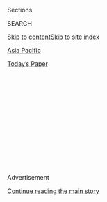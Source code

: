 <div id="app">

<div>

<div>

<div>

<div class="NYTAppHideMasthead css-1q2w90k e1suatyy0">

<div class="section css-ui9rw0 e1suatyy2">

<div class="css-eph4ug er09x8g0">

<div class="css-6n7j50">

</div>

<span class="css-1dv1kvn">Sections</span>

<div class="css-10488qs">

<span class="css-1dv1kvn">SEARCH</span>

</div>

[Skip to content](#site-content)[Skip to site index](#site-index)

</div>

<div id="masthead-section-label" class="css-1wr3we4 eaxe0e00">

[Asia
Pacific](https://www.nytimes.com/section/world/asia)

</div>

<div class="css-10698na e1huz5gh0">

</div>

</div>

<div id="masthead-bar-one" class="section hasLinks css-15hmgas e1csuq9d3">

<div class="css-uqyvli e1csuq9d0">

</div>

<div class="css-1uqjmks e1csuq9d1">

</div>

<div class="css-9e9ivx">

[](https://myaccount.nytimes.com/auth/login?response_type=cookie&client_id=vi)

</div>

<div class="css-1bvtpon e1csuq9d2">

[Today’s
Paper](https://www.nytimes.com/section/todayspaper)

</div>

</div>

</div>

</div>

<div data-aria-hidden="false">

<div id="site-content" data-role="main">

<div>

<div class="css-1aor85t" style="opacity:0.000000001;z-index:-1;visibility:hidden">

<div class="css-1hqnpie">

<div class="css-epjblv">

<span class="css-17xtcya">[Asia
Pacific](/section/world/asia)</span><span class="css-x15j1o">|</span><span class="css-fwqvlz">North
Korea Fires Ballistic Missile, Challenging
Trump</span>

</div>

<div class="css-k008qs">

<div class="css-1iwv8en">

<span class="css-18z7m18"></span>

<div>

</div>

</div>

<span class="css-1n6z4y">https://nyti.ms/2l1VgfH</span>

<div class="css-1705lsu">

<div class="css-4xjgmj">

<div class="css-4skfbu" data-role="toolbar" data-aria-label="Social Media Share buttons, Save button, and Comments Panel with current comment count" data-testid="share-tools">

  - 
  - 
  - 
  - 
    
    <div class="css-6n7j50">
    
    </div>

  - 

</div>

</div>

</div>

</div>

</div>

</div>

<div class="css-13pd83m">

</div>

<div id="top-wrapper" class="css-1sy8kpn">

<div id="top-slug" class="css-l9onyx">

Advertisement

</div>

[Continue reading the main
story](#after-top)

<div class="ad top-wrapper" style="text-align:center;height:100%;display:block;min-height:250px">

<div id="top" class="place-ad" data-position="top" data-size-key="top">

</div>

</div>

<div id="after-top">

</div>

</div>

<div id="sponsor-wrapper" class="css-1hyfx7x">

<div id="sponsor-slug" class="css-19vbshk">

Supported by

</div>

[Continue reading the main
story](#after-sponsor)

<div id="sponsor" class="ad sponsor-wrapper" style="text-align:center;height:100%;display:block">

</div>

<div id="after-sponsor">

</div>

</div>

<div class="css-1vkm6nb ehdk2mb0">

# North Korea Fires Ballistic Missile, Challenging Trump

</div>

![<span class="css-16f3y1r e13ogyst0">Prime Minister Shinzo Abe of Japan
and President Trump denounced North Korea's latest ballistic missile
test, while Senator Chuck Schumer of New York said China should “put the
wood to North
Korea.”</span><span class="css-cch8ym"><span class="css-1dv1kvn">Credit</span><span class="css-cnj6d5 e1z0qqy90" itemprop="copyrightHolder"><span class="css-1ly73wi e1tej78p0">Credit...</span><span>Ahn
Young-Joon/Associated
Press</span></span></span>](https://static01.nyt.com/images/2017/02/12/world/12nkorea/12nkorea-videoSixteenByNine3000.jpg)

<div class="css-xt80pu e12qa4dv0">

<div class="css-18e8msd">

<div class="css-vp77d3 epjyd6m0">

<div class="css-1baulvz">

By [<span class="css-1baulvz last-byline" itemprop="name">Choe
Sang-Hun</span>](http://www.nytimes.com/by/choe-sang-hun)

</div>

</div>

  - Feb. 11,
    2017

  - 
    
    <div class="css-4xjgmj">
    
    <div class="css-d8bdto" data-role="toolbar" data-aria-label="Social Media Share buttons, Save button, and Comments Panel with current comment count" data-testid="share-tools">
    
      - 
      - 
      - 
      - 
        
        <div class="css-6n7j50">
        
        </div>
    
      - 
    
    </div>
    
    </div>

</div>

</div>

<div class="section meteredContent css-1r7ky0e" name="articleBody" itemprop="articleBody">

<div class="css-1fanzo5 StoryBodyCompanionColumn">

<div class="css-53u6y8">

SEOUL, South Korea — North Korea launched a ballistic missile toward the
sea off its eastern coast on Sunday, in what South Korea called the
North’s first attempt to test President Trump’s policy on the isolated
country.

A projectile believed to be a modified version of the North’s
intermediate-range ballistic missile Musudan took off at 7:55 a.m. from
Banghyon, a town near North Korea’s northwestern border with China, and
flew 310 miles before falling in the sea, the South Korean military
said. Earlier, the United States Strategic Command issued a statement
identifying the missile as a medium- or intermediate-range system that
“did not pose a threat to North America.”

South Korea condemned the missile launching, saying that it violated a
series of United Nations Security Council resolutions that bar North
Korea from developing or testing ballistic missile and nuclear weapons
technologies. It also said the North had launched the missile to raise
tensions over its weapons programs and to use it as leverage in dealing
with the Trump administration.

“We see this as part of an attempt by the North to grab attention by
demonstrating its nuclear and missile capabilities and to counter the
new United States administration’s strong policy line against North
Korea,” the South Korean military said in its statement.

</div>

</div>

<div class="css-1fanzo5 StoryBodyCompanionColumn">

<div class="css-53u6y8">

The missile launch came as Mr. Trump is hosting Japan’s prime minister,
Shinzo Abe, on an official visit, but it was unclear if the test was
intended as a political message.

Mr. Trump and Mr. Abe hastily arranged a joint appearance in response.
“North Korea’s most recent missile launch is absolutely intolerable,”
Mr. Abe said, calling on the country to comply with all relevant United
Nations Security Council resolutions.

Looking grim, Mr. Trump said nothing about the missile launch, but
pledged to staunchly back Japan. “I just want everybody to understand
and fully know that the United States of America stands behind Japan,
its great ally, 100 percent,” he said. The two leaders are at
Mar-a-Lago, Mr. Trump’s club in Palm Beach, Fla., where they are meeting
over the weekend.

The United States Strategic Command statement identified the missile
North Korea launched as “a medium- or intermediate-range ballistic
missile.”

“The missile was tracked over North Korea and into the Sea of Japan,”
the statement added. “The North American Aerospace Defense Command
determined the missile launch from North Korea did not pose a threat to
North America.”

</div>

</div>

<div class="css-1fanzo5 StoryBodyCompanionColumn">

<div class="css-53u6y8">

South Korea’s Foreign Ministry said the test, the first by the North
this year, demonstrated the “maniacal obsession” of the North Korean
leader, Kim Jong-un, with developing a nuclear-tipped ballistic missile.

The test came less than two days after Mr. Trump said on Friday that
[defending against the nuclear and missile
threats](https://www.nytimes.com/reuters/2017/02/10/world/asia/10reuters-usa-trump-japan.html)
from North Korea was a “very, very high priority.” Mr. Trump made the
comment at a news conference with Mr. Abe at the White House. In their
joint statement, the two leaders had urged North Korea “to abandon its
nuclear and ballistic missile programs and not to take any further
provocative actions.”

The test of an intercontinental-range system would have been especially
provocative because it would mean that North Korea was trying to develop
the ability to strike the United States. South Korean officials said
they believed that the North has been using the Musudan, its
intermediate-range missile, to develop and test some intercontinental
ballistic missile, or ICBM, technologies.

North Korea has deployed and often tested short-range Scud and midrange
Rodong ballistic missiles that can reach most of South Korea and Japan,
but it has had a spotty record in test-launching the Musudan, its only
missile with a range long enough to reach American military bases in the
Pacific, including those on Guam. North Korea’s [last Musudan test ended
in failure in
October](https://www.nytimes.com/2016/10/20/world/asia/north-korea-musudan-missile-failure.html).

In a New Year’s Day speech, Mr. Kim [said his country had reached a
“final
stage”](https://www.nytimes.com/2017/01/01/world/asia/north-korea-intercontinental-ballistic-missile-test-kim-jong-un.html)
in preparing to conduct its first test of an ICBM. That drew a [Twitter
post](https://twitter.com/realdonaldtrump/status/816057920223846400?lang=en)
the next day from Mr. Trump that said, “It won’t happen\!”

North Korea has since warned that it could test-launch an ICBM “anytime
and anywhere,” in its first challenge to the new American president.

The American defense secretary, Jim Mattis, visited South Korea on his
first official trip abroad and agreed with South Korea to boost the
allies’ joint defense abilities against North Korea. The two allies also
agreed to push ahead with their plan to [deploy an advanced American
missile defense system known as
Thaad](https://www.nytimes.com/2017/02/02/world/asia/james-mattis-us-korea-thaad.html)
in South Korea by the end of the year, despite a strong protest from
China.

</div>

</div>

<div class="css-1fanzo5 StoryBodyCompanionColumn">

<div class="css-53u6y8">

Although North Korea has vowed to develop the ability to attack the
United States with nuclear warheads and has tested missiles that can
reach throughout the Korean Peninsula and its vicinity, it has never
tested a long-range missile that could fly across the Pacific.

It remains unclear how close North Korea has come to building a reliable
ICBM, although it has boasted of successfully testing crucial
technologies in the past year, such as long-range missile engines and
heat shields for an ICBM.

</div>

</div>

</div>

<div>

</div>

<div>

</div>

<div>

</div>

<div>

<div id="bottom-wrapper" class="css-1ede5it">

<div id="bottom-slug" class="css-l9onyx">

Advertisement

</div>

[Continue reading the main
story](#after-bottom)

<div id="bottom" class="ad bottom-wrapper" style="text-align:center;height:100%;display:block;min-height:90px">

</div>

<div id="after-bottom">

</div>

</div>

</div>

</div>

</div>

## Site Index

<div>

</div>

## Site Information Navigation

  - [© <span>2020</span> <span>The New York Times
    Company</span>](https://help.nytimes.com/hc/en-us/articles/115014792127-Copyright-notice)

<!-- end list -->

  - [NYTCo](https://www.nytco.com/)
  - [Contact
    Us](https://help.nytimes.com/hc/en-us/articles/115015385887-Contact-Us)
  - [Work with us](https://www.nytco.com/careers/)
  - [Advertise](https://nytmediakit.com/)
  - [T Brand Studio](http://www.tbrandstudio.com/)
  - [Your Ad
    Choices](https://www.nytimes.com/privacy/cookie-policy#how-do-i-manage-trackers)
  - [Privacy](https://www.nytimes.com/privacy)
  - [Terms of
    Service](https://help.nytimes.com/hc/en-us/articles/115014893428-Terms-of-service)
  - [Terms of
    Sale](https://help.nytimes.com/hc/en-us/articles/115014893968-Terms-of-sale)
  - [Site
    Map](https://spiderbites.nytimes.com)
  - [Help](https://help.nytimes.com/hc/en-us)
  - [Subscriptions](https://www.nytimes.com/subscription?campaignId=37WXW)

</div>

</div>

</div>

</div>
